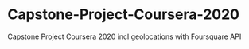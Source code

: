 # Capstone-Project-Coursera-2020
Capstone Project Coursera 2020 incl geolocations with Foursquare API
